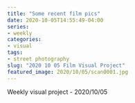 ```yaml
---
title: "Some recent film pics"
date: 2020-10-05T14:55:49-04:00
series:
- weekly
categories:
- visual
tags:
- street photography
slug: "2020 10 05 Film Visual Project"
featured_image: 2020/10/05/scan0001.jpg
---
```


Weekly visual project - 2020/10/05
<!--more-->
<!--toc-->
